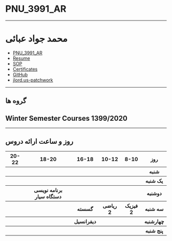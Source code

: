 # PNU_3991_AR
---------
# محمد جواد عبائی
- [PNU_3991_AR](https://github.com/javadabaei/PNU_3991_AR)
- [Resume](https://javadabaei.github.io/) 
- [SOP](https://javadabaei.github.io/sop/)
- [Certificates](https://javadabaei.github.io/Certificate/)
- [GitHub](https://github.com/javadabaei)
- [jlord.us-patchwork](https://javadabaei.github.io/jlord-patchwork.PNG)

------------------
## گروه ها


## Winter Semester Courses 1399/2020

--------------
## روز و ساعت ارائه دروس

<table style="width:100%">
  <tr>
    <th >20-22</th>
    <th >18-20</th>
    <th >16-18</th>
    <th>10-12</th>
    <th >8-10</th>
    <th>روز</th>
  </tr>
  <tr>
    <th ></th>
    <th ></th>
    <th ></th>
    <th></th>
    <th></th>
    <th>شنبه</th>
  </tr>
   <tr>
    <th ></th>
    <th ></th>
    <th></th>
    <th></th>
    <th ></th>
    <th>یک شنبه</th>
  </tr>
   <tr>
     <th ></th>
     <th >برنامه نویسی دستگاه سیار</th>
     <th></th>
     <th></th>
    <th ></th>   
    <th>دوشنبه</th>
  </tr>
   <tr>
    <th ></th>
    <th ></th>
    <th>گسسته</th>
    <th>ریاضی 2</th>
    <th >فیزیک 2</th>
    <th>سه شنبه</th>
  </tr>
   <tr>
    <th ></th>
    <th ></th>
    <th>دیفرانسیل</th>
    <th></th>
     <th ></th>
    <th>چهارشنبه</th>
  </tr>
   <tr>
    <th ></th>
     <th ></th>
     <th ></th>
     <th></th>
    <th></th>
    <th>پنج شنبه</th>
  </tr>
</table>
